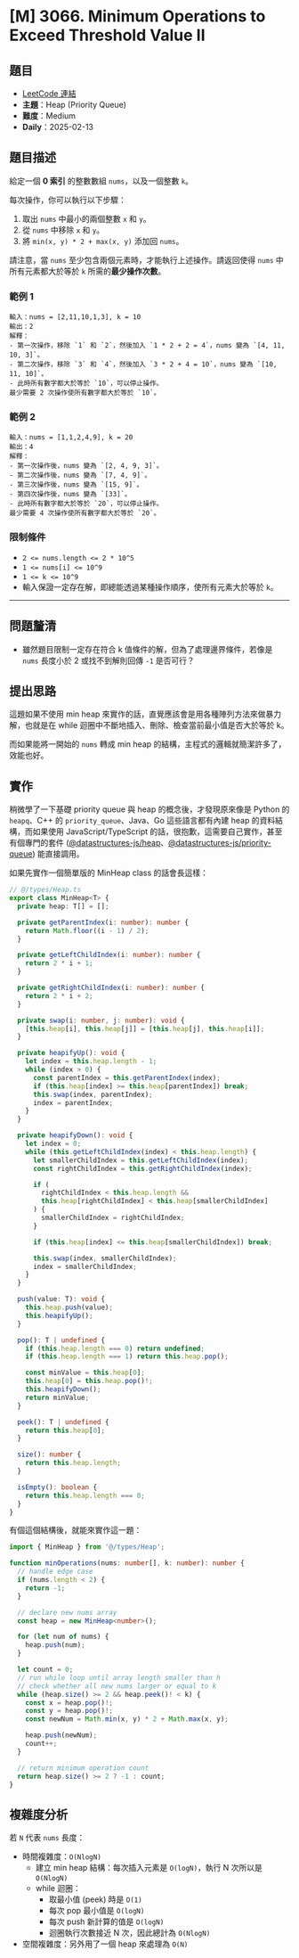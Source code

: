 # [M] 3066. Minimum Operations to Exceed Threshold Value II

## 題目

- [LeetCode 連結](https://leetcode.com/problems/minimum-operations-to-exceed-threshold-value-ii)
- **主題**：Heap (Priority Queue)
- **難度**：Medium
- **Daily**：2025-02-13

## 題目描述

給定一個 **0 索引** 的整數數組 `nums`，以及一個整數 `k`。

每次操作，你可以執行以下步驟：

1. 取出 `nums` 中最小的兩個整數 `x` 和 `y`。
2. 從 `nums` 中移除 `x` 和 `y`。
3. 將 `min(x, y) * 2 + max(x, y)` 添加回 `nums`。

請注意，當 `nums` 至少包含兩個元素時，才能執行上述操作。請返回使得 `nums` 中所有元素都大於等於 `k` 所需的**最少操作次數**。

### 範例 1

```plain
輸入：nums = [2,11,10,1,3], k = 10
輸出：2
解釋：
- 第一次操作，移除 `1` 和 `2`，然後加入 `1 * 2 + 2 = 4`，nums 變為 `[4, 11, 10, 3]`。
- 第二次操作，移除 `3` 和 `4`，然後加入 `3 * 2 + 4 = 10`，nums 變為 `[10, 11, 10]`。
- 此時所有數字都大於等於 `10`，可以停止操作。
最少需要 2 次操作使所有數字都大於等於 `10`。
```

### 範例 2

```plain
輸入：nums = [1,1,2,4,9], k = 20
輸出：4
解釋：
- 第一次操作後，nums 變為 `[2, 4, 9, 3]`。
- 第二次操作後，nums 變為 `[7, 4, 9]`。
- 第三次操作後，nums 變為 `[15, 9]`。
- 第四次操作後，nums 變為 `[33]`。
- 此時所有數字都大於等於 `20`，可以停止操作。
最少需要 4 次操作使所有數字都大於等於 `20`。
```

### 限制條件

- `2 <= nums.length <= 2 * 10^5`
- `1 <= nums[i] <= 10^9`
- `1 <= k <= 10^9`
- 輸入保證一定存在解，即總能透過某種操作順序，使所有元素大於等於 `k`。

---

## 問題釐清

- 雖然題目限制一定存在符合 k 值條件的解，但為了處理邊界條件，若像是 `nums` 長度小於 2 或找不到解則回傳 `-1` 是否可行？

## 提出思路

這題如果不使用 min heap 來實作的話，直覺應該會是用各種陣列方法來做暴力解，也就是在 while 迴圈中不斷地插入、刪除、檢查當前最小值是否大於等於 k。

而如果能將一開始的 `nums` 轉成 min heap 的結構，主程式的邏輯就簡潔許多了，效能也好。

## 實作

稍微學了一下基礎 priority queue 與 heap 的概念後，才發現原來像是 Python 的 `heapq`、C++ 的 `priority_queue`、Java、Go 這些語言都有內建 heap 的資料結構，而如果使用 JavaScript/TypeScript 的話，很抱歉，這需要自己實作，甚至有個專門的套件 ([@datastructures-js/heap](https://github.com/datastructures-js/heap)、[@datastructures-js/priority-queue](https://github.com/datastructures-js/priority-queue)) 能直接調用。

如果先實作一個簡單版的 MinHeap class 的話會長這樣：

```ts
// @/types/Heap.ts
export class MinHeap<T> {
  private heap: T[] = [];

  private getParentIndex(i: number): number {
    return Math.floor((i - 1) / 2);
  }

  private getLeftChildIndex(i: number): number {
    return 2 * i + 1;
  }

  private getRightChildIndex(i: number): number {
    return 2 * i + 2;
  }

  private swap(i: number, j: number): void {
    [this.heap[i], this.heap[j]] = [this.heap[j], this.heap[i]];
  }

  private heapifyUp(): void {
    let index = this.heap.length - 1;
    while (index > 0) {
      const parentIndex = this.getParentIndex(index);
      if (this.heap[index] >= this.heap[parentIndex]) break;
      this.swap(index, parentIndex);
      index = parentIndex;
    }
  }

  private heapifyDown(): void {
    let index = 0;
    while (this.getLeftChildIndex(index) < this.heap.length) {
      let smallerChildIndex = this.getLeftChildIndex(index);
      const rightChildIndex = this.getRightChildIndex(index);

      if (
        rightChildIndex < this.heap.length &&
        this.heap[rightChildIndex] < this.heap[smallerChildIndex]
      ) {
        smallerChildIndex = rightChildIndex;
      }

      if (this.heap[index] <= this.heap[smallerChildIndex]) break;

      this.swap(index, smallerChildIndex);
      index = smallerChildIndex;
    }
  }

  push(value: T): void {
    this.heap.push(value);
    this.heapifyUp();
  }

  pop(): T | undefined {
    if (this.heap.length === 0) return undefined;
    if (this.heap.length === 1) return this.heap.pop();

    const minValue = this.heap[0];
    this.heap[0] = this.heap.pop()!;
    this.heapifyDown();
    return minValue;
  }

  peek(): T | undefined {
    return this.heap[0];
  }

  size(): number {
    return this.heap.length;
  }

  isEmpty(): boolean {
    return this.heap.length === 0;
  }
}
```

有個這個結構後，就能來實作這一題：

```ts
import { MinHeap } from '@/types/Heap';

function minOperations(nums: number[], k: number): number {
  // handle edge case
  if (nums.length < 2) {
    return -1;
  }

  // declare new nums array
  const heap = new MinHeap<number>();

  for (let num of nums) {
    heap.push(num);
  }

  let count = 0;
  // run while loop until array length smaller than h
  // check whether all new nums larger or equal to k
  while (heap.size() >= 2 && heap.peek()! < k) {
    const x = heap.pop()!;
    const y = heap.pop()!;
    const newNum = Math.min(x, y) * 2 + Math.max(x, y);

    heap.push(newNum);
    count++;
  }

  // return minimum operation count
  return heap.size() >= 2 ? -1 : count;
}
```

## 複雜度分析

若 `N` 代表 `nums` 長度：

- 時間複雜度：`O(NlogN)`
  - 建立 min heap 結構：每次插入元素是 `O(logN)`，執行 N 次所以是 `O(NlogN)`
  - while 迴圈：
    - 取最小值 (peek) 時是 `O(1)`
    - 每次 pop 最小值是 `O(logN)`
    - 每次 push 新計算的值是 `O(logN)`
    - 迴圈執行次數接近 N 次，因此總計為 `O(NlogN)`
- 空間複雜度：另外用了一個 heap 來處理為 `O(N)`
